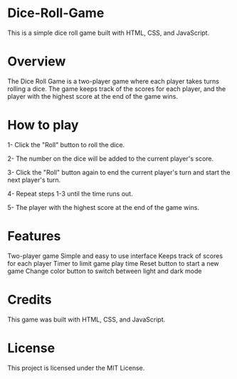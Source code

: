 # Dice-Roll-Game
This is a simple dice roll game built with HTML, CSS, and JavaScript.

# Overview
The Dice Roll Game is a two-player game where each player takes turns rolling a dice. The game keeps track of the scores for each player, and the player with the highest score at the end of the game wins.

# How to play 
1- Click the "Roll" button to roll the dice.

2- The number on the dice will be added to the current player's score.

3- Click the "Roll" button again to end the current player's turn and start the next player's turn.

4- Repeat steps 1-3 until the time runs out.

5- The player with the highest score at the end of the game wins.

# Features
Two-player game
Simple and easy to use interface
Keeps track of scores for each player
Timer to limit game play time
Reset button to start a new game
Change color button to switch between light and dark mode

# Credits
This game was built with HTML, CSS, and JavaScript.

# License
This project is licensed under the MIT License.
